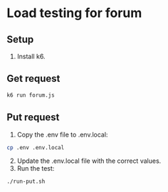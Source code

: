 # Load testing for forum

## Setup

1. Install k6.

## Get request

```bash
k6 run forum.js
```

## Put request

1. Copy the .env file to .env.local:

```bash
cp .env .env.local
```

2. Update the .env.local file with the correct values.
3. Run the test:

```bash
./run-put.sh
```